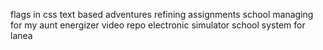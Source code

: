 flags in css
text based adventures
refining assignments
school managing for my aunt
energizer video repo
electronic simulator
school system for lanea